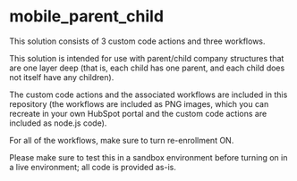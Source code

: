 # mobile_parent_child

This solution consists of 3 custom code actions and three workflows. 

This solution is intended for use with parent/child company structures that are one layer deep (that is, each child has one parent, and each child does not itself have any children). 

The custom code actions and the associated workflows are included in this repository (the workflows are included as PNG images, which you can recreate in your own HubSpot portal and the custom code actions are included as node.js code). 

For all of the workflows, make sure to turn re-enrollment ON. 

Please make sure to test this in a sandbox environment before turning on in a live environment; all code is provided as-is. 
